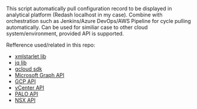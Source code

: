 This script automatically pull configuration record to be displayed in analytical platform (Redash localhost in my case).
Combine with orchestration such as Jenkins/Azure DevOps/AWS Pipeline for cycle pulling automatically.
Can be used for similiar case to other cloud system/environment, provided API is supported.

Refference used/related in this repo:
- [xmlstarlet lib](http://xmlstar.sourceforge.net/)
- [jq lib](https://stedolan.github.io/jq/)
- [gcloud sdk](https://cloud.google.com/sdk/gcloud)
- [Microsoft Graph API](https://docs.microsoft.com/en-us/graph/api/resources/azure-ad-overview?view=graph-rest-1.0)
- [GCP API](https://cloud.google.com/compute/docs/reference/rest/v1)
- [vCenter API](https://developer.vmware.com/apis/vsphere-automation/latest/vcenter/)
- [PALO API](https://docs.paloaltonetworks.com/pan-os/9-0/pan-os-panorama-api.html)
- [NSX API](https://docs.vmware.com/en/VMware-NSX-Data-Center-for-vSphere/6.4/nsx_64_api.pdf)
